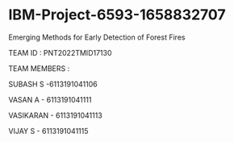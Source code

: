 # IBM-Project-6593-1658832707
Emerging Methods for Early Detection of Forest Fires

TEAM ID : PNT2022TMID17130

TEAM MEMBERS :

SUBASH S -6113191041106

VASAN A - 6113191041111

VASIKARAN - 6113191041113

VIJAY S - 6113191041115
